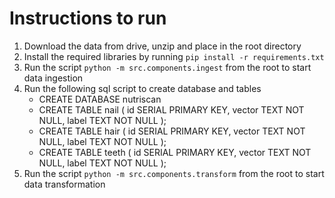 # Instructions to run

1. Download the data from drive, unzip and place in the root directory
2. Install the required libraries by running `pip install -r requirements.txt`
3. Run the script `python -m src.components.ingest` from the root to start data ingestion
4. Run the following sql script to create database and tables
    - CREATE DATABASE nutriscan
    - CREATE TABLE nail (
        id SERIAL PRIMARY KEY,
        vector TEXT NOT NULL,
        label TEXT NOT NULL
    );
    - CREATE TABLE hair (
        id SERIAL PRIMARY KEY,
        vector TEXT NOT NULL,
        label TEXT NOT NULL
    );
    - CREATE TABLE teeth (
        id SERIAL PRIMARY KEY,
        vector TEXT NOT NULL,
        label TEXT NOT NULL
    );
5. Run the script `python -m src.components.transform` from the root to start data transformation